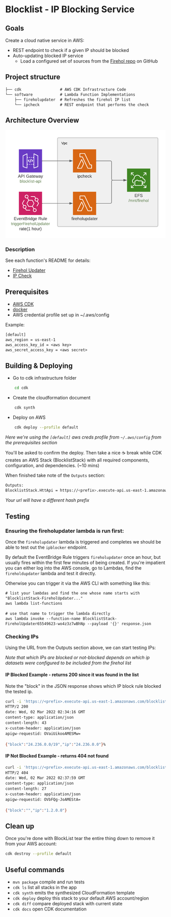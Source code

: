 # Blocklist - IP Blocking Service

## Goals
Create a cloud native service in AWS:
* REST endpoint to check if a given IP should be blocked
* Auto-updating blocked IP service
  * Load a configured set of sources from the [Firehol repo](https://github.com/firehol/blocklist-ipsets) on GitHub

## Project structure
    
    ├── cdk                 # AWS CDK Infrastructure Code
    └── software            # Lambda Function Implementations
        ├── fireholupdater  # Refreshes the firehol IP list
        └── ipcheck         # REST endpoint that performs the check

## Architecture Overview
![image info](./architecture.png)

### Description
See each function's README for details:
* [Firehol Updater](./software/fireholupdater/README.md)
* [IP Check](./software/ipcheck/README.md)

## Prerequisites
- [AWS CDK](https://docs.aws.amazon.com/cdk/latest/guide/getting_started.html) 
- [docker](https://docs.docker.com/get-docker/) 
- AWS credential profile set up in ~/.aws/config

Example:

    [default]
    aws_region = us-east-1
    aws_access_key_id = <aws key>
    aws_secret_access_key = <aws secret>

## Building & Deploying 

- Go to cdk infrastructure folder
```bash
    cd cdk
```

- Create the cloudformation document
```bash
    cdk synth
```

- Deploy on AWS
```bash
    cdk deploy --profile default 
```
_Here we're using the `[default]` aws creds profile from `~/.aws/config` from the prerequisites section_

You'll be asked to confirm the deploy.  Then take a nice :coffee: break while CDK creates an AWS Stack
(BlocklistStack) with all required components, configuration, and dependencies. (~10 mins)

When finished take note of the `Outputs` section:
```bash
Outputs:
BlocklistStack.HttApi = https://<prefix>.execute-api.us-east-1.amazonaws.com
```
_Your url will have a different hash prefix_

## Testing
### Ensuring the fireholupdater lambda is run first:
Once the `fireholupdater` lambda is triggered and completes we should be able to test out the `ipblocker` endpoint.

By default the EventBridge Rule triggers `fireholupdater` once an hour, but usually fires 
within the first few minutes of being created.  If you're impatient you can either log into 
the AWS console, go to Lambdas, find the `fireholdupdater` lambda and test it directly.

Otherwise you can trigger it via the AWS CLI with something like this: 
```text
# list your lambdas and find the one whose name starts with "BlocklistStack-FireholUpdater..."
aws lambda list-functions

# use that name to trigger the lambda directly
aws lambda invoke --function-name BlocklistStack-FireholUpdater65549623-wo4z3z7wBhNp --payload '{}' response.json
```
### Checking IPs
Using the URL from the Outputs section above, we can start testing IPs:

_Note that which IPs are blocked or not-blocked depends on which ip datasets were configured to 
be included from the firehol list_

#### IP Blocked Example - returns 200 since it was found in the list
Note the "block" in the JSON response shows which IP block rule blocked the tested ip.
```bash
curl -i 'https://<prefix>.execute-api.us-east-1.amazonaws.com/blocklist?ip=24.236.0.0'
HTTP/2 200
date: Wed, 02 Mar 2022 02:34:16 GMT
content-type: application/json
content-length: 43
x-custom-header: application/json
apigw-requestid: OVaiUikooAMESMw=

{"block":"24.236.0.0/19","ip":"24.236.0.0"}%
```
#### IP Not Blocked Example - returns 404 not found
```bash
curl -i 'https://<prefix>.execute-api.us-east-1.amazonaws.com/blocklist?ip=1.2.0.0'                                                                                                                                                                                                                                                              main ✚ ✱ ◼
HTTP/2 404
date: Wed, 02 Mar 2022 02:37:59 GMT
content-type: application/json
content-length: 27
x-custom-header: application/json
apigw-requestid: OVbFQg-JoAMEStA=

{"block":"","ip":"1.2.0.0"}
```

## Clean up
Once you're done with BlockList tear the entire thing down to remove it from your AWS account:

```bash
cdk destroy --profile default
```

## Useful commands

 * `mvn package`     compile and run tests
 * `cdk ls`          list all stacks in the app
 * `cdk synth`       emits the synthesized CloudFormation template
 * `cdk deploy`      deploy this stack to your default AWS account/region
 * `cdk diff`        compare deployed stack with current state
 * `cdk docs`        open CDK documentation